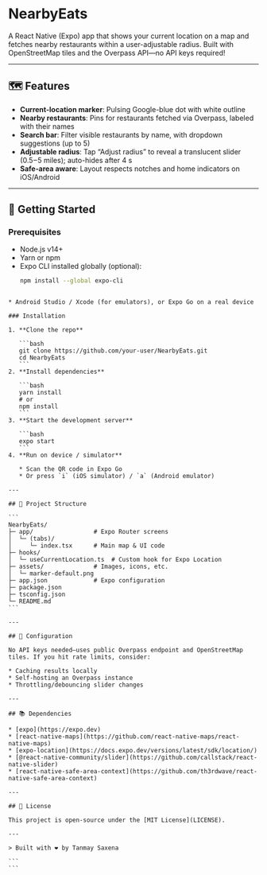 # NearbyEats

A React Native (Expo) app that shows your current location on a map and fetches nearby restaurants within a user-adjustable radius. Built with OpenStreetMap tiles and the Overpass API—no API keys required!

---

## 🗺️ Features

- **Current-location marker**: Pulsing Google-blue dot with white outline  
- **Nearby restaurants**: Pins for restaurants fetched via Overpass, labeled with their names  
- **Search bar**: Filter visible restaurants by name, with dropdown suggestions (up to 5)  
- **Adjustable radius**: Tap “Adjust radius” to reveal a translucent slider (0.5 – 5 miles); auto-hides after 4 s  
- **Safe‐area aware**: Layout respects notches and home indicators on iOS/Android  

---

## 🚀 Getting Started

### Prerequisites

- Node.js v14+  
- Yarn or npm  
- Expo CLI installed globally (optional):  
  ```bash
  npm install --global expo-cli
````

* Android Studio / Xcode (for emulators), or Expo Go on a real device

### Installation

1. **Clone the repo**

   ```bash
   git clone https://github.com/your-user/NearbyEats.git
   cd NearbyEats
   ```
2. **Install dependencies**

   ```bash
   yarn install
   # or
   npm install
   ```
3. **Start the development server**

   ```bash
   expo start
   ```
4. **Run on device / simulator**

   * Scan the QR code in Expo Go
   * Or press `i` (iOS simulator) / `a` (Android emulator)

---

## 📁 Project Structure

```
NearbyEats/
├─ app/                 # Expo Router screens
│  └─ (tabs)/
│     └─ index.tsx      # Main map & UI code
├─ hooks/
│  └─ useCurrentLocation.ts  # Custom hook for Expo Location
├─ assets/              # Images, icons, etc.
│  └─ marker-default.png
├─ app.json             # Expo configuration
├─ package.json
├─ tsconfig.json
└─ README.md
```

---

## 🔧 Configuration

No API keys needed—uses public Overpass endpoint and OpenStreetMap tiles. If you hit rate limits, consider:

* Caching results locally
* Self-hosting an Overpass instance
* Throttling/debouncing slider changes

---

## 📚 Dependencies

* [expo](https://expo.dev)
* [react-native-maps](https://github.com/react-native-maps/react-native-maps)
* [expo-location](https://docs.expo.dev/versions/latest/sdk/location/)
* [@react-native-community/slider](https://github.com/callstack/react-native-slider)
* [react-native-safe-area-context](https://github.com/th3rdwave/react-native-safe-area-context)

---

## 🌟 License

This project is open-source under the [MIT License](LICENSE).

---

> Built with ❤️ by Tanmay Saxena

```
```
